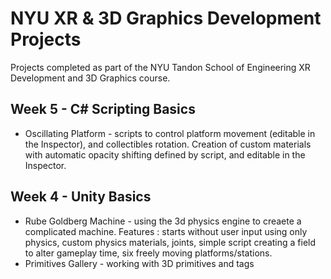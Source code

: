 # NYU XR & 3D Graphics Development Projects
 Projects completed as part of the NYU Tandon School of Engineering XR Development and 3D Graphics course.

## Week 5 - C# Scripting Basics
- Oscillating Platform - scripts to control platform movement (editable in the Inspector), and collectibles rotation. Creation of custom materials with automatic opacity shifting defined by script, and editable in the Inspector.

## Week 4 - Unity Basics
- Rube Goldberg Machine - using the 3d physics engine to creaete a complicated machine. Features : starts without user input using only physics, custom physics materials, joints, simple script creating a field to alter gameplay time, six freely moving platforms/stations. 
- Primitives Gallery - working with 3D primitives and tags
